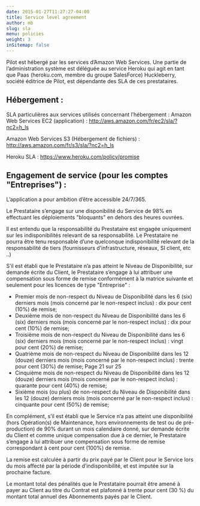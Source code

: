 ```yaml
---
date: 2015-01-27T11:27:27-04:00
title: Service level agreement
author: mb
slug: sla
menu: policies
weight: 3
inSitemap: false
---
```


Pilot est hébergé par les services d’Amazon Web Services.
Une partie de l’administration système est déléguée au service Heroku qui agit en tant que Paas (heroku.com, membre du groupe SalesForce)
Huckleberry, société éditrice de Pilot, est dépendante des SLA de ces prestataires.

## Hébergement :

SLA particulières aux services utilisés concernant l’hébergement :
Amazon Web Services EC2 (application) :
http://aws.amazon.com/fr/ec2/sla/?nc2=h_ls

Amazon Web Services S3 (Hébergement de fichiers) :
http://aws.amazon.com/fr/s3/sla/?nc2=h_ls

Heroku SLA : https://www.heroku.com/policy/promise

## Engagement de service (pour les comptes "Entreprises") :

L’application a pour ambition d’être accessible 24/7/365.

Le Prestataire s’engage sur une disponibilité du Service de 98% en effectuant les déploiements "bloquants" en dehors des heures ouvrées.

Il est entendu que la responsabilité du Prestataire est engagée uniquement sur les indisponibilités relevant de sa responsabilité. Le Prestataire ne pourra être tenu responsable d’une quelconque indisponibilité relevant de la responsabilité de tiers (fournisseurs d’infrastructure, réseaux, SI client, etc ..)

S’il est établi que le Prestataire n’a pas atteint le Niveau de Disponibilité, sur demande écrite du Client, le Prestataire s’engage à lui attribuer une compensation sous forme de remise conformément à la matrice suivante et seulement pour les licences de type "Entreprise" :

- Premier mois de non-respect du Niveau de Disponibilité dans les 6 (six) derniers mois (mois concerné par le non-respect inclus) : dix pour cent (10%) de remise;
- Deuxième mois de non-respect du Niveau de Disponibilité dans les 6 (six) derniers mois (mois concerné par le non-respect inclus) : dix pour cent (10%) de remise;
- Troisième mois de non-respect du Niveau de Disponibilité dans les 6 (six) derniers mois (mois concerné par le non-respect inclus) : vingt pour cent (20%) de remise;
- Quatrième mois de non-respect du Niveau de Disponibilité dans les 12 (douze) derniers mois (mois concerné par le non-respect inclus) : trente pour cent (30%) de remise;
    Page 21 sur 25
- Cinquième mois de non-respect du Niveau de Disponibilité dans les 12 (douze) derniers mois (mois concerné par le non-respect inclus) : quarante pour cent (40%) de remise;
- Sixième mois (ou plus) de non-respect du Niveau de Disponibilité dans les 12 (douze) derniers mois (mois concerné par le non-respect inclus) : cinquante pour cent (50%) de remise;

En complément, s’il est établi que le Service n’a pas atteint une disponibilité (hors Opération(s) de Maintenance, hors environnements de test ou de pré-production) de 90% durant un mois calendaire donné, sur demande écrite du Client et comme unique compensation due à ce dernier, le Prestataire s’engage à lui attribuer une compensation sous forme de remise correspondant à cent pour cent (100%) de remise.

La remise est calculée à partir du prix payé par le Client pour le Service lors du mois affecté par la période d’indisponibilité, et est imputée sur la prochaine facture.

Le montant total des pénalités que le Prestataire pourrait être amené à payer au Client au titre du Contrat est plafonné à trente pour cent (30 %) du montant total annuel des Abonnements payés par le Client.

